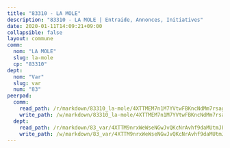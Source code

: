 ```yaml
---
title: "83310 - LA MOLE"
description: "83310 - LA MOLE | Entraide, Annonces, Initiatives"
date: 2020-01-11T14:09:21+09:00
collapsible: false
layout: commune
comm:
  nom: "LA MOLE"
  slug: la-mole
  cp: "83310"
dept:
  nom: "Var"
  slug: var
  num: "83"
peerpad:
  comm:
    read_path: /r/markdown/83310_la-mole/4XTTMEM7n1M7YVtwFBKncNdMm7rsagCGbHz6gz4ynwVsEzQaD
    write_path: /w/markdown/83310_la-mole/4XTTMEM7n1M7YVtwFBKncNdMm7rsagCGbHz6gz4ynwVsEzQaD-K3TgUMgS6JMXmP9h2kW5gGK9BUue1QNsvZSNmZi7b4WqLMGhbfuCo9RZPqE59q5vZcCDfvj9hhoYHCZBQWB1LBLqWLR293DZHZZUcR3XGeTtNFTmBNAJK7QodUzfyqjW7Yi5JJmP
  dept:
    read_path: /r/markdown/83_var/4XTTM9nrxWeWseNGwJvQKcNrAvhf9daMUtmJFyuTCRVRxiQhJ
    write_path: /w/markdown/83_var/4XTTM9nrxWeWseNGwJvQKcNrAvhf9daMUtmJFyuTCRVRxiQhJ-K3TgTkbV5EeE5ztheh8tn4MGBxq8r8BVQdiSVrn3rAQKUfBUzy1SpnL7kiXYD24VhE1ooCba4S1a12268DXaVL5Dh1W3oDQu8Yj58kjUk3PAVaf4GwZWkisJBFW5Z6TWnf5Ads7a
---
```


